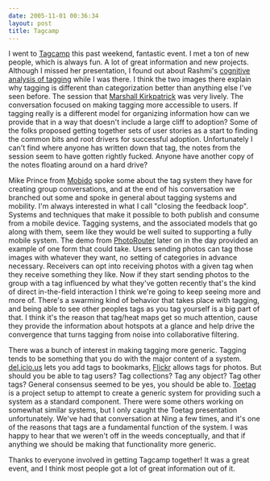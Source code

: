 ```yaml
---
date: 2005-11-01 00:36:34
layout: post
title: Tagcamp
---
```


I went to [Tagcamp](http://www.tagcamp.org/) this past weekend, fantastic event. I met a ton of new people, which is always fun. A lot of great information and new projects. Although I missed her presentation, I found out about Rashmi's [cognitive analysis of tagging](http://www.rashmisinha.com/archives/05_09/tagging-cognitive.html) while I was there. I think the two images there explain why tagging is different than categorization better than anything else I've seen before. The session that [Marshall Kirkpatrick](http://marshallk.com/) was very lively. The conversation focused on making tagging more accessible to users. If tagging really is a different model for organizing information how can we provide that in a way that doesn't include a large cliff to adoption? Some of the folks proposed getting together sets of user stories as a start to finding the common bits and root drivers for successful adoption. Unfortunately I can't find where anyone has written down that tag, the notes from the session seem to have gotten rightly fucked. Anyone have another copy of the notes floating around on a hard drive?





Mike Prince from [Mobido](http://www.mobido.com) spoke some about the tag system they have for creating group conversations, and at the end of his conversation we branched out some and spoke in general about tagging systems and mobility. I'm always interested in what I call "closing the feedback loop". Systems and techniques that make it possible to both publish and consume from a mobile device. Tagging systems, and the associated models that go along with them, seem like they would be well suited to supporting a fully mobile system. The demo from [PhotoRouter](http://www.photo-router.com/) later on in the day provided an example of one form that could take. Users sending photos can tag those images with whatever they want, no setting of categories in advance necessary. Receivers can opt into receiving photos with a given tag when they receive something they like. Now if they start sending photos to the group with a tag influenced by what they've gotten recently that's the kind of direct in-the-field interaction I think we're going to keep seeing more and more of.  There's a swarming kind of behavior that takes place with tagging, and being able to see other peoples tags as you tag yourself is a big part of that. I think it's the reason that tag/heat maps get so much attention, cause they provide the information about hotspots at a glance and help drive the convergence that turns tagging from noise into collaborative filtering.





There was a bunch of interest in making tagging more generic. Tagging tends to be something that you do with the major content of a system. [del.icio.us](http://del.icio.us) lets you add tags to bookmarks, [Flickr](http://www.flickr.com) allows tags for photos. But should you be able to tag users? Tag collections? Tag any object? Tag other tags? General consensus seemed to be yes, you should be able to. [Toetag](http://toetag.sourceforge.net/) is a project setup to attempt to create a generic system for providing such a system as a standard component. There were some others working on somewhat similar systems, but I only caught the Toetag presentation unfortunately. We've had that conversation at Ning a few times, and it's one of the reasons that tags are a fundamental function of the system. I was happy to hear that we weren't off in the weeds conceptually, and that if anything we should be making that functionality more generic.





Thanks to everyone involved in getting Tagcamp together! It was a great event, and I think most people got a lot of great information out of it.
